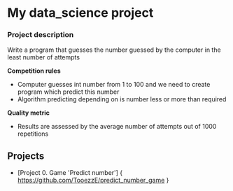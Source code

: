 # My data_science project

### Project description
Write a program that guesses the number guessed by the computer in the least number of attempts

**Competition rules**
- Computer guesses int number from 1 to 100 and we need to create program which predict this number
- Algorithm predicting depending on is number less or more than required

**Quality metric**
- Results are assessed by the average number of attempts out of 1000 repetitions

## Projects

* [Project 0. Game 'Predict number'] { https://github.com/TooezzE/predict_number_game }
